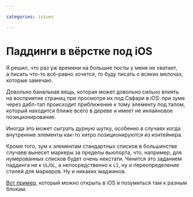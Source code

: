 ```yaml
---

categories: issues

---
```


# Паддинги в вёрстке под iOS

Я решил, что раз уж времени на большие посты у меня не хватает, а писать что-то всё-равно хочется, то буду писать о всяких мелочах, которые замечаю.

Довольно банальная вещь, которая может довольно сильно влиять на восприятие страниц при просмотре их под Сафари в iOS: при зуме через дабл-тап происходит приближение к тому элементу под тапом, который находится ближе всего в дереве и имеет не инлайновое позиционирование.

Иногда это может сыграть дурную шутку, особенно в случаях когда внутренние элементы как-то хитро позиционируются из контейнера.

Кроме того, зум к элементам стандартных списков в большинстве случаев вынесет маркеры за пределы вьюпорта, что, например, для нумерованных списков будет очень некстати. Чинится это заданием паддинга не к `UL`/`OL`, а непосредственно к `LI`, ну и переопределение стилей для маркеров. Ну и никаких маджинов.

[Вот пример](/demos/tap-to-padding.html), который можно открыть в iOS и позумиться там к разным блокам.
